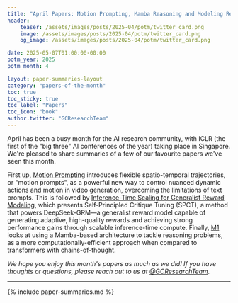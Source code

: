 ```yaml
---
title: "April Papers: Motion Prompting, Mamba Reasoning and Modeling Rewards"
header:
    teaser: /assets/images/posts/2025-04/potm/twitter_card.png
    image: /assets/images/posts/2025-04/potm/twitter_card.png
    og_image: /assets/images/posts/2025-04/potm/twitter_card.png

date: 2025-05-07T01:00:00-00:00
potm_year: 2025
potm_month: 4

layout: paper-summaries-layout
category: "papers-of-the-month"
toc: true
toc_sticky: true
toc_label: "Papers"
toc_icon: "book"
author.twitter: "GCResearchTeam"
---
```


April has been a busy month for the AI research community, with ICLR (the first of the "big three" AI conferences of the year)
taking place in Singapore. We're pleased to share summaries of a few of our favourite papers we've seen this month.

First up, [Motion Prompting](#motion-prompting-controlling-video-generation-with-motion-trajectories) introduces flexible spatio-temporal trajectories, or "motion prompts", as a powerful new way to
control nuanced dynamic actions and motion in video generation, overcoming the limitations of text prompts.
This is followed by [Inference-Time Scaling for Generalist Reward Modeling](#inference-time-scaling-for-generalist-reward-modeling), which presents Self-Principled Critique Tuning (SPCT),
a method that powers DeepSeek-GRM—a generalist reward model capable of generating adaptive, high-quality rewards and achieving
strong performance gains through scalable inference-time compute.
Finally, [M1](#m1-towards-scalable-test-time-compute-with-mamba-reasoning-models) looks at using a Mamba-based architecture to tackle reasoning problems, as a more computationally-efficient approach
when compared to transformers with chains-of-thought.


*We hope you enjoy this month's papers as much as we did! If you have thoughts or questions, please reach out to us at [@GCResearchTeam](https://x.com/GCResearchTeam).*

---

{% include paper-summaries.md %}